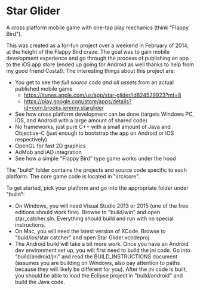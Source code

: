 # Star Glider
A cross platform mobile game with one-tap play mechanics (think "Flappy Bird").

This was created as a for-fun project over a weekend in February of 2014, at the height of the Flappy Bird craze. The goal was to gain mobile development experience and go through the process of publishing an app to the iOS app store (ended up going for Android as well thanks to help from my good friend Costa!).
The interesting things about this project are:
 - You get to see the *full source code and all assets* from an actual published mobile game
   - https://itunes.apple.com/us/app/star-glider/id824529923?mt=8
   - https://play.google.com/store/apps/details?id=com.brooks.jeremy.starglider
 - See how cross platform development can be done (targets Windows PC, iOS, and Android with a large amount of shared code)
 - No frameworks, just pure C++ with a small amount of Java and Objective-C (just enough to bootstrap the app on Android or iOS respectively)
 - OpenGL for fast 2D graphics
 - AdMob and iAD integration
 - See how a simple "Flappy Bird" type game works under the hood

The "build" folder contains the projects and source code specific to each platform. The core game code is located in "src/core".

To get started, pick your platform and go into the appropriate folder under "build":
 - On Windows, you will need Visual Studio 2013 or 2015 (one of the free editions should work fine). Browse to "build/win" and open star_catcher.sln. Everything should build and run with no special instructions.
 - On Mac, you will need the latest version of XCode. Browse to "buid/ios/star catcher" and open Star Glider.xcodeproj.
 - The Android build will take a bit more work. Once you have an Android dev environment set up, you will first need to build the jni code. Go into "build/android/jni" and read the BUILD_INSTRUCTIONS document (assumes you are building on Windows, also pay attention to paths because they will likely be different for you). After the jni code is built, you should be able to load the Eclipse project in "build/android" and build the Java code.

